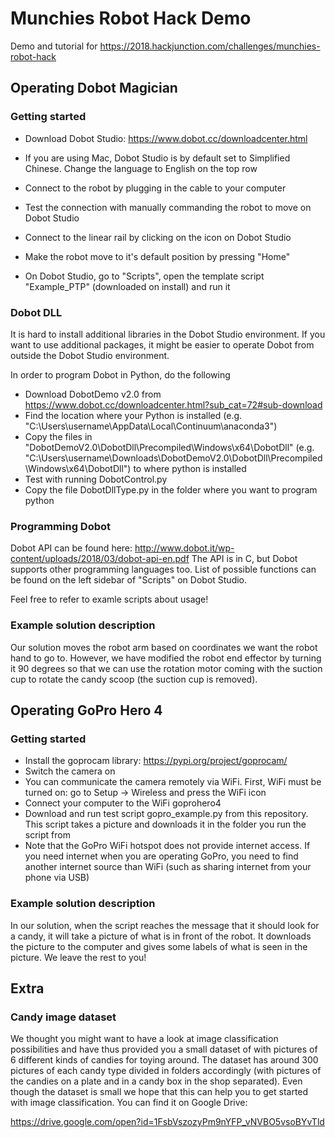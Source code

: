 # Munchies Robot Hack Demo

Demo and tutorial for https://2018.hackjunction.com/challenges/munchies-robot-hack

## Operating Dobot Magician

### Getting started

* Download Dobot Studio: https://www.dobot.cc/downloadcenter.html
* If you are using Mac, Dobot Studio is by default set to Simplified Chinese. Change the language to English on the top row

* Connect to the robot by plugging in the cable to your computer
* Test the connection with manually commanding the robot to move on Dobot Studio
* Connect to the linear rail by clicking on the icon on Dobot Studio
* Make the robot move to it's default position by pressing "Home"
* On Dobot Studio, go to "Scripts", open the template script "Example_PTP" (downloaded on install) and run it


### Dobot DLL

It is hard to install additional libraries in the Dobot Studio environment. If you want to use additional packages, it might be easier to operate Dobot from outside the Dobot Studio environment.

In order to program Dobot in Python, do the following

* Download DobotDemo v2.0 from https://www.dobot.cc/downloadcenter.html?sub_cat=72#sub-download
* Find the location where your Python is installed (e.g. "C:\Users\username\AppData\Local\Continuum\anaconda3")
* Copy the files in "DobotDemoV2.0\DobotDll\Precompiled\Windows\x64\DobotDll" (e.g. "C:\Users\username\Downloads\DobotDemoV2.0\DobotDll\Precompiled\Windows\x64\DobotDll") to where python is installed
* Test with running DobotControl.py
* Copy the file DobotDllType.py in the folder where you want to program python

### Programming Dobot

Dobot API can be found here: http://www.dobot.it/wp-content/uploads/2018/03/dobot-api-en.pdf
The API is in C, but Dobot supports other programming languages too. List of possible functions can be found on the left sidebar of "Scripts" on Dobot Studio.

Feel free to refer to examle scripts about usage!

### Example solution description

Our solution moves the robot arm based on coordinates we want the robot hand to go to. However, we have modified the robot end effector by turning it 90 degrees so that we can use the rotation motor coming with the suction cup to rotate the candy scoop (the suction cup is removed).


## Operating GoPro Hero 4

### Getting started
* Install the goprocam library: https://pypi.org/project/goprocam/
* Switch the camera on
* You can communicate the camera remotely via WiFi. First, WiFi must be turned on: go to Setup -> Wireless and press the WiFi icon
* Connect your computer to the WiFi goprohero4
* Download and run test script gopro_example.py from this repository. This script takes a picture and downloads it in the folder you run the script from
* Note that the GoPro WiFi hotspot does not provide internet access. If you need internet when you are operating GoPro, you need to find another internet source than WiFi (such as sharing internet from your phone via USB)

### Example solution description

In our solution, when the script reaches the message that it should look for a candy, it will take a picture of what is in front of the robot. It downloads the picture to the computer and gives some labels of what is seen in the picture. We leave the rest to you!

## Extra

### Candy image dataset

We thought you might want to have a look at image classification possibilities and have thus provided you a small dataset of with pictures of 6 different kinds of candies for toying around. The dataset has around 300 pictures of each candy type divided in folders accordingly (with pictures of the candies on a plate and in a candy box in the shop separated). Even though the dataset is small we hope that this can help you to get started with image classification. You can find it on Google Drive:

https://drive.google.com/open?id=1FsbVszozyPm9nYFP_vNVBO5vsoBYvTld
